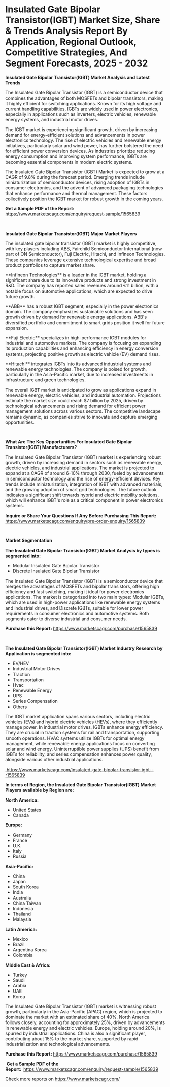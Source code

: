 <p><h1>Insulated Gate Bipolar Transistor(IGBT) Market Size, Share & Trends Analysis Report By Application, Regional Outlook, Competitive Strategies, And Segment Forecasts, 2025 - 2032</h1></p><p><strong>Insulated Gate Bipolar Transistor(IGBT) Market Analysis and Latest Trends</strong></p>
<p><p>The Insulated Gate Bipolar Transistor (IGBT) is a semiconductor device that combines the advantages of both MOSFETs and bipolar transistors, making it highly efficient for switching applications. Known for its high voltage and current handling capabilities, IGBTs are widely used in power electronics, especially in applications such as inverters, electric vehicles, renewable energy systems, and industrial motor drives.</p><p>The IGBT market is experiencing significant growth, driven by increasing demand for energy-efficient solutions and advancements in power electronics technology. The rise of electric vehicles and renewable energy initiatives, particularly solar and wind power, has further bolstered the need for efficient power conversion devices. As industries prioritize reducing energy consumption and improving system performance, IGBTs are becoming essential components in modern electric systems.</p><p>The Insulated Gate Bipolar Transistor (IGBT) Market is expected to grow at a CAGR of 9.8% during the forecast period. Emerging trends include miniaturization of semiconductor devices, rising adoption of IGBTs in consumer electronics, and the advent of advanced packaging technologies that enhance performance and thermal management. These factors collectively position the IGBT market for robust growth in the coming years.</p></p>
<p><strong>Get a Sample PDF of the Report:&nbsp;</strong> <a href="https://www.marketscagr.com/enquiry/request-sample/1565839?utm_campaign=2314&utm_medium=2&utm_source=Github&utm_content=ia&utm_term=12022025&utm_id=insulated-gate-bipolar-transistorigbt">https://www.marketscagr.com/enquiry/request-sample/1565839</a></p>
<p>&nbsp;</p>
<p><strong>Insulated Gate Bipolar Transistor(IGBT) Major Market Players</strong></p>
<p><p>The insulated gate bipolar transistor (IGBT) market is highly competitive, with key players including ABB, Fairchild Semiconductor International (now part of ON Semiconductor), Fuji Electric, Hitachi, and Infineon Technologies. These companies leverage extensive technological expertise and broad product portfolios to capture market share.</p><p>**Infineon Technologies** is a leader in the IGBT market, holding a significant share due to its innovative products and strong investment in R&D. The company has reported sales revenues around €11 billion, with a notable focus on automotive applications, which are expected to drive future growth.</p><p>**ABB** has a robust IGBT segment, especially in the power electronics domain. The company emphasizes sustainable solutions and has seen growth driven by demand for renewable energy applications. ABB's diversified portfolio and commitment to smart grids position it well for future expansion.</p><p>**Fuji Electric** specializes in high-performance IGBT modules for industrial and automotive markets. The company is focusing on expanding its production capabilities and enhancing efficiency in energy conversion systems, projecting positive growth as electric vehicle (EV) demand rises.</p><p>**Hitachi** integrates IGBTs into its advanced industrial systems and renewable energy technologies. The company is poised for growth, particularly in the Asia-Pacific market, due to increased investments in infrastructure and green technologies.</p><p>The overall IGBT market is anticipated to grow as applications expand in renewable energy, electric vehicles, and industrial automation. Projections estimate the market size could reach $7 billion by 2025, driven by technological advancements and rising demand for efficient power management solutions across various sectors. The competitive landscape remains dynamic, as companies strive to innovate and capture emerging opportunities.</p></p>
<p>&nbsp;</p>
<p><strong>What Are The Key Opportunities For Insulated Gate Bipolar Transistor(IGBT) Manufacturers?</strong></p>
<p><p>The Insulated Gate Bipolar Transistor (IGBT) market is experiencing robust growth, driven by increasing demand in sectors such as renewable energy, electric vehicles, and industrial applications. The market is projected to expand at a CAGR of around 6-10% through 2030, fueled by advancements in semiconductor technology and the rise of energy-efficient devices. Key trends include miniaturization, integration of IGBT with advanced materials, and the growing adoption of smart grid technologies. The future outlook indicates a significant shift towards hybrid and electric mobility solutions, which will enhance IGBT's role as a critical component in power electronics systems.</p></p>
<p><strong>Inquire or Share Your Questions If Any Before Purchasing This Report:</strong> <a href="https://www.marketscagr.com/enquiry/pre-order-enquiry/1565839?utm_campaign=2314&utm_medium=2&utm_source=Github&utm_content=ia&utm_term=12022025&utm_id=insulated-gate-bipolar-transistorigbt">https://www.marketscagr.com/enquiry/pre-order-enquiry/1565839</a></p>
<p>&nbsp;</p>
<p><strong>Market Segmentation</strong></p>
<p><strong>The Insulated Gate Bipolar Transistor(IGBT) Market Analysis by types is segmented into:</strong></p>
<p><ul><li>Modular Insulated Gate Bipolar Transistor</li><li>Discrete Insulated Gate Bipolar Transistor</li></ul></p>
<p><p>The Insulated Gate Bipolar Transistor (IGBT) is a semiconductor device that merges the advantages of MOSFETs and bipolar transistors, offering high efficiency and fast switching, making it ideal for power electronics applications. The market is categorized into two main types: Modular IGBTs, which are used in high-power applications like renewable energy systems and industrial drives, and Discrete IGBTs, suitable for lower power requirements in consumer electronics and automotive systems. Both segments cater to diverse industrial and consumer needs.</p></p>
<p><strong>Purchase this Report:&nbsp;</strong><a href="https://www.marketscagr.com/purchase/1565839?utm_campaign=2314&utm_medium=2&utm_source=Github&utm_content=ia&utm_term=12022025&utm_id=insulated-gate-bipolar-transistorigbt">https://www.marketscagr.com/purchase/1565839</a></p>
<p>&nbsp;</p>
<p><strong>The Insulated Gate Bipolar Transistor(IGBT) Market Industry Research by Application is segmented into:</strong></p>
<p><ul><li>EV/HEV</li><li>Industrial Motor Drives</li><li>Traction</li><li>Transportation</li><li>Hvac</li><li>Renewable Energy</li><li>UPS</li><li>Series Compensation</li><li>Others</li></ul></p>
<p><p>The IGBT market application spans various sectors, including electric vehicles (EVs) and hybrid electric vehicles (HEVs), where they efficiently manage power. In industrial motor drives, IGBTs enhance energy efficiency. They are crucial in traction systems for rail and transportation, supporting smooth operations. HVAC systems utilize IGBTs for optimal energy management, while renewable energy applications focus on converting solar and wind energy. Uninterruptible power supplies (UPS) benefit from IGBTs for reliability, and series compensation enhances power quality, alongside various other industrial applications.</p></p>
<p><a href="https://www.marketscagr.com/insulated-gate-bipolar-transistor-igbt--r1565839?utm_campaign=2314&utm_medium=2&utm_source=Github&utm_content=ia&utm_term=12022025&utm_id=insulated-gate-bipolar-transistorigbt">&nbsp;https://www.marketscagr.com/insulated-gate-bipolar-transistor-igbt--r1565839</a></p>
<p><strong>In terms of Region, the Insulated Gate Bipolar Transistor(IGBT) Market Players available by Region are:</strong></p>
<p>
    <p> <strong> North America: </strong>
        <ul>
            <li>United States</li>
            <li>Canada</li>
        </ul>
        </p> 
    <p> <strong> Europe: </strong>
        <ul>
            <li>Germany</li>
            <li>France</li>
            <li>U.K.</li>
            <li>Italy</li>
            <li>Russia</li>
        </ul>
        </p> 
    <p> <strong> Asia-Pacific: </strong>
        <ul>
            <li>China</li>
            <li>Japan</li>
            <li>South Korea</li>
            <li>India</li>
            <li>Australia</li>
            <li>China Taiwan</li>
            <li>Indonesia</li>
            <li>Thailand</li>
            <li>Malaysia</li>
        </ul>
        </p> 
    <p> <strong> Latin America: </strong>
        <ul>
            <li>Mexico</li>
            <li>Brazil</li>
            <li>Argentina Korea</li>
            <li>Colombia</li>
        </ul>
        </p> 
    <p> <strong> Middle East & Africa: </strong>
        <ul>
            <li>Turkey</li>
            <li>Saudi</li>
            <li>Arabia</li>
            <li>UAE</li>
            <li>Korea</li>
        </ul>
    </p>
    </p>
<p><p>The Insulated Gate Bipolar Transistor (IGBT) market is witnessing robust growth, particularly in the Asia-Pacific (APAC) region, which is projected to dominate the market with an estimated share of 40%. North America follows closely, accounting for approximately 25%, driven by advancements in renewable energy and electric vehicles. Europe, holding around 20%, is spurred by industrial applications. China is also a significant player, contributing about 15% to the market share, supported by rapid industrialization and technological advancements.</p></p>
<p><strong>Purchase this Report: </strong><a href="https://www.marketscagr.com/purchase/1565839?utm_campaign=2314&utm_medium=2&utm_source=Github&utm_content=ia&utm_term=12022025&utm_id=insulated-gate-bipolar-transistorigbt">https://www.marketscagr.com/purchase/1565839</a></p>
<p>&nbsp;<strong>Get a Sample PDF of the Report:&nbsp;&nbsp;</strong><a href="https://www.marketscagr.com/enquiry/request-sample/1565839?utm_campaign=2314&utm_medium=2&utm_source=Github&utm_content=ia&utm_term=12022025&utm_id=insulated-gate-bipolar-transistorigbt">https://www.marketscagr.com/enquiry/request-sample/1565839</a></p>
<p><strong></strong></p>
<p>Check more reports on <a href="https://www.marketscagr.com/?utm_campaign=2314&utm_medium=2&utm_source=Github&utm_content=ia&utm_term=12022025&utm_id=insulated-gate-bipolar-transistorigbt">https://www.marketscagr.com/</a></p>